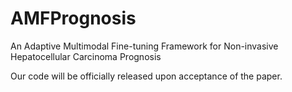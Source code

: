 # AMFPrognosis
An Adaptive Multimodal Fine-tuning Framework for Non-invasive Hepatocellular Carcinoma Prognosis

Our code will be officially released upon acceptance of the paper.
